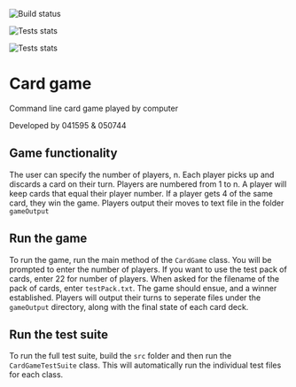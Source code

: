 ![Build status](https://img.shields.io/badge/build-passing-brightgreen)

![Tests stats](https://img.shields.io/badge/tests-tests%20failed%3A%200%2C%20passed%3A%2016-success)

![Tests stats](https://img.shields.io/badge/code%20coverage-88%25%20of%20lines-brightgreen)
# Card game
Command line card game played by computer

Developed by 041595 & 050744


## Game functionality
The user can specify the number of players, n.
Each player picks up and discards a card on their turn. 
Players are numbered from 1 to n. 
A player will keep cards that equal their player number. 
If a player gets 4 of the same card, they win the game. 
Players output their moves to text file in the folder `gameOutput`

## Run the game
To run the game, run the main method of the `CardGame` class. You will be prompted to enter the number of players. If you want to use the test pack of cards, enter 22 for number of players. When asked for the filename of the pack of cards, enter `testPack.txt`. The game should ensue, and a winner established. Players will output their turns to seperate files under the `gameOutput` directory, along with the final state of each card deck.

## Run the test suite
To run the full test suite, build the `src` folder and then run the `CardGameTestSuite` class. This will automatically run the individual test files for each class.
